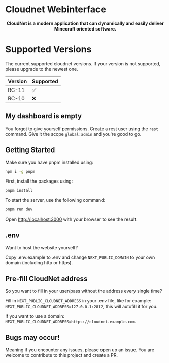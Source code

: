 # Cloudnet Webinterface

<p style="text-align:center;">
    <b>CloudNet is a modern application that can dynamically and easily deliver Minecraft oriented software.</b>
</p>

# Supported Versions

The current supported cloudnet versions. If your version is not supported, please upgrade to the newest one.

| Version | Supported          |
| ------- | ------------------ |
| RC-11   | :white_check_mark: |
| RC-10   | :x:                |

## My dashboard is empty

You forgot to give yourself permissions. Create a rest user using the `rest` command. Give it the scope `global:admin` and you're good to go.

## Getting Started

Make sure you have pnpm installed using:

```bash
npm i -g pnpm
```

First, install the packages using:

```bash
pnpm install
```

To start the server, use the following command:

```bash
pnpm run dev
```

Open [http://localhost:3000](http://localhost:3000) with your browser to see the result.

## .env

Want to host the website yourself?

Copy .env.example to .env and change `NEXT_PUBLIC_DOMAIN` to your own domain (including http or https).

## Pre-fill CloudNet address

So you want to fill in your user/pass without the address every single time?

Fill in `NEXT_PUBLIC_CLOUDNET_ADDRESS` in your .env file, like for example: `NEXT_PUBLIC_CLOUDNET_ADDRESS=127.0.0.1:2812`, this will autofill it for you.

If you want to use a domain: `NEXT_PUBLIC_CLOUDNET_ADDRESS=https://cloudnet.example.com`.

## Bugs may occur!

Meaning if you encounter any issues, please open up an issue. You are welcome to contribute to this project and create a PR.
